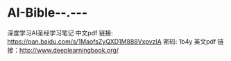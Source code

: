 # AI-Bible--.---
深度学习AI圣经学习笔记
中文pdf 链接: https://pan.baidu.com/s/1MaofsZyQXD1M888VxpvzIA 密码: 1b4y
英文pdf 链接：http://www.deeplearningbook.org/

